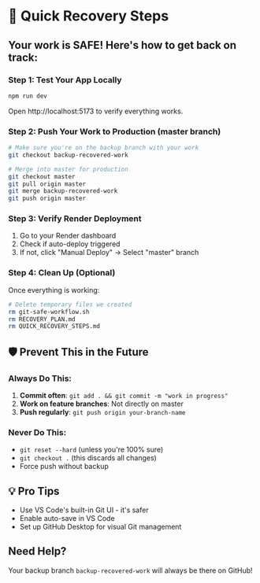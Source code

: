 # 🚀 Quick Recovery Steps

## Your work is SAFE! Here's how to get back on track:

### Step 1: Test Your App Locally
```bash
npm run dev
```
Open http://localhost:5173 to verify everything works.

### Step 2: Push Your Work to Production (master branch)
```bash
# Make sure you're on the backup branch with your work
git checkout backup-recovered-work

# Merge into master for production
git checkout master
git pull origin master
git merge backup-recovered-work
git push origin master
```

### Step 3: Verify Render Deployment
1. Go to your Render dashboard
2. Check if auto-deploy triggered
3. If not, click "Manual Deploy" → Select "master" branch

### Step 4: Clean Up (Optional)
Once everything is working:
```bash
# Delete temporary files we created
rm git-safe-workflow.sh
rm RECOVERY_PLAN.md
rm QUICK_RECOVERY_STEPS.md
```

## 🛡️ Prevent This in the Future

### Always Do This:
1. **Commit often**: `git add . && git commit -m "work in progress"`
2. **Work on feature branches**: Not directly on master
3. **Push regularly**: `git push origin your-branch-name`

### Never Do This:
- `git reset --hard` (unless you're 100% sure)
- `git checkout .` (this discards all changes)
- Force push without backup

## 💡 Pro Tips
- Use VS Code's built-in Git UI - it's safer
- Enable auto-save in VS Code
- Set up GitHub Desktop for visual Git management

## Need Help?
Your backup branch `backup-recovered-work` will always be there on GitHub!